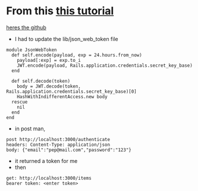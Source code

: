 # From this [this tutorial](https://www.pluralsight.com/guides/token-based-authentication-with-ruby-on-rails-5-api)
[heres the github](https://github.com/hggeorgiev/rails-jwt-auth-tutorial/blob/master/README.md)

- I had to update the lib/json_web_token file

```
module JsonWebToken
  def self.encode(payload, exp = 24.hours.from_now)
    payload[:exp] = exp.to_i
    JWT.encode(payload, Rails.application.credentials.secret_key_base)
  end

  def self.decode(token)
    body = JWT.decode(token, Rails.application.credentials.secret_key_base)[0]
    HashWithIndifferentAccess.new body
  rescue
    nil
  end
end
```

- in post man, 

```
post http://localhost:3000/authenticate
headers: Content-Type: application/json
body: {"email":"pep@mail.com","password":"123"}
```

- it returned a token for me
- then 

```
get: http://localhost:3000/items
bearer token: <enter token>
```